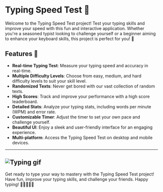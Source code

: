 # Typing Speed Test 🚀

Welcome to the Typing Speed Test project! Test your typing skills and improve your speed with this fun and interactive application. Whether you're a seasoned typist looking to challenge yourself or a beginner aiming to enhance your keyboard skills, this project is perfect for you! 🎯

## Features 🌟

- **Real-time Typing Test**: Measure your typing speed and accuracy in real-time.
- **Multiple Difficulty Levels**: Choose from easy, medium, and hard difficulty levels to suit your skill level.
- **Randomized Texts**: Never get bored with our vast collection of random texts.
- **High Scores**: Track and improve your performance with a high score leaderboard.
- **Detailed Stats**: Analyze your typing stats, including words per minute (WPM) and error rate.
- **Customizable Timer**: Adjust the timer to set your own pace and challenge yourself.
- **Beautiful UI**: Enjoy a sleek and user-friendly interface for an engaging experience.
- **Multi-platform**: Access the Typing Speed Test on desktop and mobile devices.

-----
![Typing gif](https://github.com/Praharshkumar/calculator/assets/80599610/f58c7a22-6c5b-4399-90b3-6e07cce73f0e)
-----

Get ready to type your way to mastery with the Typing Speed Test project! Have fun, improve your typing skills, and challenge your friends. Happy typing! 🎉👩‍💻👨‍💻
